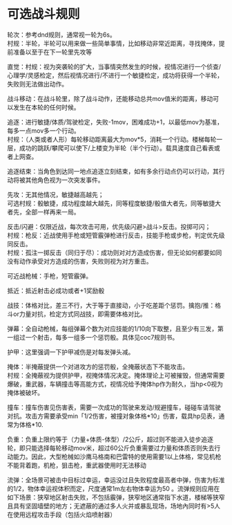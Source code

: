 # 可选战斗规则

轮次：参考dnd规则，通常视一轮为6s。  
村规：半轮，半轮可以用来做一些简单事情，比如移动非常近距离，寻找掩体，提前准备以至于在下一轮里先攻等

直觉：村规：视为突袭轮的扩大，当事情突然发生的时候，视情况进行一个侦查/心理学/灵感检定，然后视情况进行/不进行一个敏捷检定，成功将获得一个半轮，失败则无法做出动作。

战斗移动：在战斗轮里，除了战斗动作，还能移动总共mov值米的距离，移动可以发生在本轮的任何时候。

追逐：进行敏捷/体质/驾驶检定，失败-1mov，困难成功+1，以最低mov为基准，每多一点mov多一个行动。  
村规：（人类或者人形）每轮移动距离最大为mov*5，消耗一个行动。楼梯每轮一层，成功的跳跃/攀爬可以使下/上楼变为半轮（半个行动）。载具速度自己看表或者上网查。

追逐结束：当角色到达同一地点追逐立刻结束，如有多余行动点仍可以行动，其行动将被其他角色视为一次突发事件。

先攻：无其他情况，敏捷越高越先；  
可选村规：骰敏捷，成功程度越大越先，同等程度敏捷/骰值大者先，同等敏捷大者先，全部一样再来一局。

反击/闪避：仅限近战，每次攻击可用，优先级闪避>战斗>反击。投掷可闪；  
村规：枪反：近战使用手枪或短管霰弹枪进行反击，技能手枪或步枪，判定优先级同反击。  
村规：孤注一掷反击（同归于尽）：成功则对对方造成伤害，但无论如何都要如同没有动作承受对方造成的伤害，失败则视为对方重击。

可近战枪械：手枪，短管霰弹。

抵近：抵近射击必成功或者+1奖励骰

战技：体格对比，差三不行，大于等于直接动，小于吃差距个惩罚。擒抱/推：格斗or力量对抗，检定方式同战技，即需要体格对比。

弹幕：全自动枪械，每组弹幕个数为对应技能的1/10向下取整，且至少有三发，第一组过一个射击，每多一组多一个惩罚骰。具体见coc7规则书。

护甲：这里强调一下护甲减伤是对每发弹头减。

掩体：半掩蔽提供一个对进攻方的惩罚骰，全掩蔽状态下不能攻击。  
村规：全掩蔽视为提供护甲，视掩体情况决定。掩体理论上可被摧毁，但通常需要爆破，重武器，车辆撞击等高能方式，视情况给予掩体hp作为耐久，当hp<0视为掩体被破坏。

撞车：撞车伤害见伤害表，需要一次成功的驾驶来发动/规避撞车，碰碰车请驾驶对抗。攻击方需要承受min「1/2伤害，被撞对象体格\*10」伤害，载具hp见表，通常为体格*10.

负重：负重上限约等于（力量+体质-体型）/2公斤，超过则不能进入徒步追逐轮，即只能选择每轮移动mov米，超过60公斤负重需要过力量和体质否则失去行动能力。因此，大型枪械如沙鹰马格南和巴雷特的使用需要1以上体格，常见机枪不能背着跑，机枪，狙击枪，重武器使用时无法移动

流弹：全场景可被击中目标过幸运，幸运没过且失败程度最高者中弹，伤害为标准的1/2，物体幸运视体积而定，尺度通常1m左右物体幸运为50 。流弹规则应用在如下场景：狭窄地区射击失败，不包括霰弹，狭窄地区通常指下水道，楼梯等狭窄且具有坚固墙壁的地方；无遮蔽的通过多人火并或暴乱现场，场地內同时有>5人在使用远程攻击手段（包括火焰喷射器）
